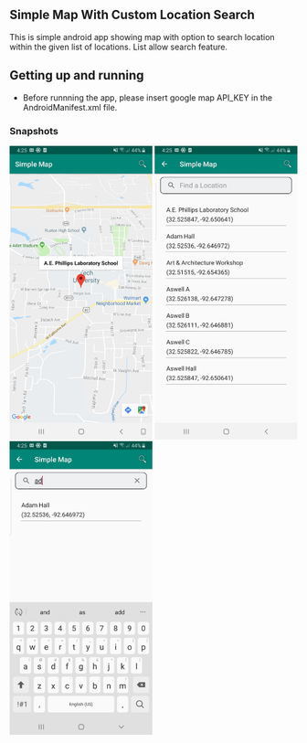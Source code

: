 ## Simple Map With Custom Location Search
This is simple android app showing map with option to search location within the given list of locations.  List allow search feature. 

## Getting up and running
* Before runnning the app, please insert google map API_KEY in the AndroidManifest.xml file. 
### Snapshots
<p float="left">
<img src="https://github.com/sinkhwal/SimpleMapWithCustomLocationSearch/blob/master/Snapshots/69459658_500639783826615_2788275391125520384_n.jpg" width="250" alt="My cool logo"/>
<img src="https://github.com/sinkhwal/SimpleMapWithCustomLocationSearch/blob/master/Snapshots/69395563_387721218607902_4335311384100208640_n.jpg" width="250" alt="My cool logo"/>
<img src="https://github.com/sinkhwal/SimpleMapWithCustomLocationSearch/blob/master/Snapshots/69344051_496432031148805_8977964138206593024_n.jpg" width="250" alt="My cool logo"/>
</p>
